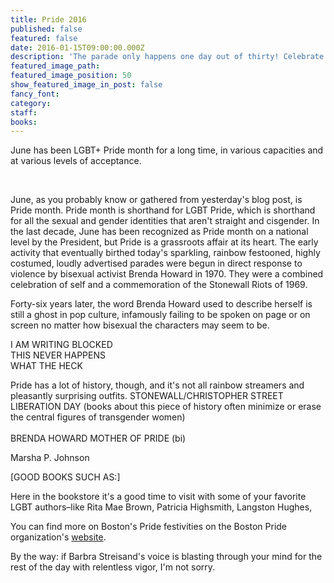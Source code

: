 ```yaml
---
title: Pride 2016
published: false
featured: false
date: 2016-01-15T09:00:00.000Z
description: 'The parade only happens one day out of thirty! Celebrate LGBT+ Pride month with the Booksmith and a nice dollop of quiet reading.'
featured_image_path:
featured_image_position: 50
show_featured_image_in_post: false
fancy_font:
category:
staff:
books:
---
```



June has been LGBT+ Pride month for a long time, in various capacities and at various levels of acceptance.

&nbsp;

June, as you probably know or gathered from yesterday's blog post, is Pride month. Pride month is shorthand for LGBT Pride, which is shorthand for all the sexual and gender identities that aren't straight and cisgender. In the last decade, June has been recognized as Pride month on a national level by the President, but Pride is a grassroots affair at its heart. The early activity that eventually birthed today's sparkling, rainbow festooned, highly costumed, loudly advertised parades were begun in direct response to violence by bisexual activist Brenda Howard in 1970. They were a combined celebration of self and a commemoration of the Stonewall Riots of 1969.

Forty-six years later, the word Brenda Howard used to describe herself is still a ghost in pop culture, infamously failing to be spoken on page or on screen no matter how bisexual the characters may seem to be.

I AM WRITING BLOCKED
<br>THIS NEVER HAPPENS
<br>WHAT THE HECK

Pride has a lot of history, though, and it's not all rainbow streamers and pleasantly surprising outfits. STONEWALL/CHRISTOPHER STREET LIBERATION DAY (books about this piece of history often minimize or erase the central figures of transgender women)
<br>
<br>BRENDA HOWARD MOTHER OF PRIDE (bi)

Marsha P. Johnson

[GOOD BOOKS SUCH AS:]

Here in the bookstore it's a good time to visit with some of your favorite LGBT authors–like Rita Mae Brown, Patricia Highsmith, Langston Hughes,

You can find more on Boston's Pride festivities on the Boston Pride organization's [website](http://www.bostonpride.org/).

By the way: if Barbra Streisand's voice is blasting through your mind for the rest of the day with relentless vigor, I'm not sorry.
